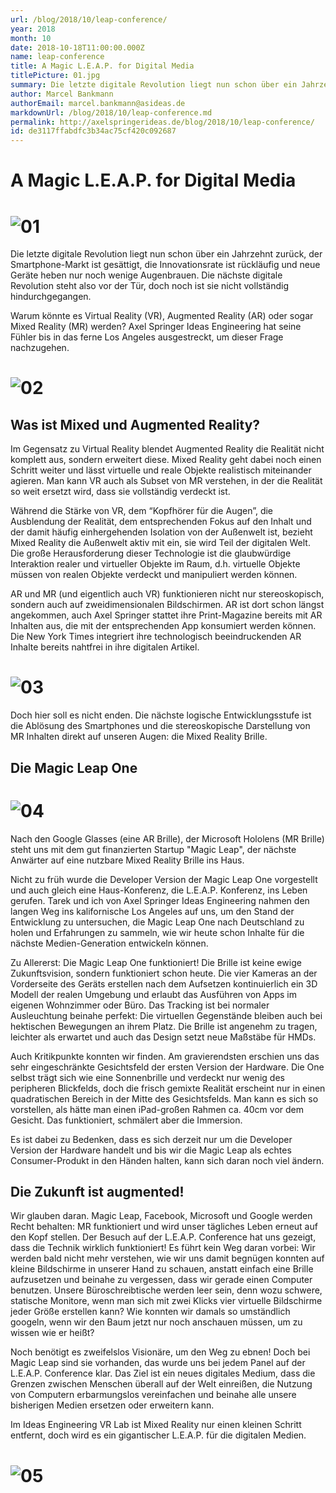 ```yaml
---
url: /blog/2018/10/leap-conference/
year: 2018
month: 10
date: 2018-10-18T11:00:00.000Z
name: leap-conference
title: A Magic L.E.A.P. for Digital Media
titlePicture: 01.jpg
summary: Die letzte digitale Revolution liegt nun schon über ein Jahrzehnt zurück, der Smartphone-Markt ist gesättigt, die Innovationsrate ist rückläufig und neue Geräte heben nur noch wenige Augenbrauen. Die nächste digitale Revolution steht also vor der Tür...
author: Marcel Bankmann
authorEmail: marcel.bankmann@asideas.de
markdownUrl: /blog/2018/10/leap-conference.md
permalink: http://axelspringerideas.de/blog/2018/10/leap-conference/
id: de3117ffabdfc3b34ac75cf420c092687
---
```


# A Magic L.E.A.P. for Digital Media
# ![01](01.jpg)
Die letzte digitale Revolution liegt nun schon über ein Jahrzehnt zurück, der Smartphone-Markt ist gesättigt, die Innovationsrate ist rückläufig und neue Geräte heben nur noch wenige Augenbrauen. Die nächste digitale Revolution steht also vor der Tür, doch noch ist sie nicht vollständig hindurchgegangen.

Warum könnte es Virtual Reality (VR), Augmented Reality (AR) oder sogar Mixed Reality (MR) werden? Axel Springer Ideas Engineering hat seine Fühler bis in das ferne Los Angeles ausgestreckt, um dieser Frage nachzugehen.

# ![02](02.jpg)

## Was ist Mixed und Augmented Reality?
Im Gegensatz zu Virtual Reality blendet Augmented Reality die Realität nicht komplett aus, sondern erweitert diese. Mixed Reality geht dabei noch einen Schritt weiter und lässt virtuelle und reale Objekte realistisch miteinander agieren. Man kann VR auch als Subset von MR verstehen, in der die Realität so weit ersetzt wird, dass sie vollständig verdeckt ist.

Während die Stärke von VR, dem “Kopfhörer für die Augen”, die Ausblendung der Realität, dem entsprechenden Fokus auf den Inhalt und der damit häufig einhergehenden Isolation von der Außenwelt ist, bezieht Mixed Reality die Außenwelt aktiv mit ein, sie wird Teil der digitalen Welt. Die große Herausforderung dieser Technologie ist die glaubwürdige Interaktion realer und virtueller Objekte im Raum, d.h. virtuelle Objekte müssen von realen Objekte verdeckt und manipuliert werden können.

AR und MR (und eigentlich auch VR) funktionieren nicht nur stereoskopisch, sondern auch auf zweidimensionalen Bildschirmen. AR ist dort schon längst angekommen, auch Axel Springer stattet ihre Print-Magazine bereits mit AR Inhalten aus, die mit der entsprechenden App konsumiert werden können. Die New York Times integriert ihre technologisch beeindruckenden AR Inhalte bereits nahtfrei in ihre digitalen Artikel.

# ![03](03.gif)

Doch hier soll es nicht enden.
Die nächste logische Entwicklungsstufe ist die Ablösung des Smartphones und die stereoskopische Darstellung von MR Inhalten direkt auf unseren Augen: die Mixed Reality Brille.
 
## Die Magic Leap One
# ![04](04.jpg)
Nach den Google Glasses (eine AR Brille), der Microsoft Hololens (MR Brille) steht uns mit dem gut finanzierten Startup "Magic Leap", der nächste Anwärter auf eine nutzbare Mixed Reality Brille ins Haus.

Nicht zu früh wurde die Developer Version der Magic Leap One vorgestellt und auch gleich eine Haus-Konferenz, die L.E.A.P. Konferenz, ins Leben gerufen. Tarek und ich von Axel Springer Ideas Engineering nahmen den langen Weg ins kalifornische Los Angeles auf uns, um den Stand der Entwicklung zu untersuchen, die Magic Leap One nach Deutschland zu holen und Erfahrungen zu sammeln, wie wir heute schon Inhalte für die nächste Medien-Generation entwickeln können.

Zu Allererst: Die Magic Leap One funktioniert! Die Brille ist keine ewige Zukunftsvision, sondern funktioniert schon heute. Die vier Kameras an der Vorderseite des Geräts erstellen nach dem Aufsetzen kontinuierlich ein 3D Modell der realen Umgebung und erlaubt das Ausführen von Apps im eigenen Wohnzimmer oder Büro. Das Tracking ist bei normaler Ausleuchtung beinahe perfekt: Die virtuellen Gegenstände bleiben auch bei hektischen Bewegungen an ihrem Platz. Die Brille ist angenehm zu tragen, leichter als erwartet und auch das Design setzt neue Maßstäbe für HMDs.

Auch Kritikpunkte konnten wir finden. Am gravierendsten erschien uns das sehr eingeschränkte Gesichtsfeld der ersten Version der Hardware. Die One selbst trägt sich wie eine Sonnenbrille und verdeckt nur wenig des peripheren Blickfelds, doch die frisch gemixte Realität erscheint nur in einen quadratischen Bereich in der Mitte des Gesichtsfelds. Man kann es sich so vorstellen, als hätte man einen iPad-großen Rahmen ca. 40cm vor dem Gesicht. Das funktioniert, schmälert aber die Immersion.

Es ist dabei zu Bedenken, dass es sich derzeit nur um die Developer Version der Hardware handelt und bis wir die Magic Leap als echtes Consumer-Produkt in den Händen halten, kann sich daran noch viel ändern.

## Die Zukunft ist augmented!
Wir glauben daran. Magic Leap, Facebook, Microsoft und Google werden Recht behalten: MR funktioniert und wird unser tägliches Leben erneut auf den Kopf stellen. Der Besuch auf der L.E.A.P. Conference hat uns gezeigt, dass die Technik wirklich funktioniert! Es führt kein Weg daran vorbei: Wir werden bald nicht mehr verstehen, wie wir uns damit begnügen konnten auf kleine Bildschirme in unserer Hand zu schauen, anstatt einfach eine Brille aufzusetzen und beinahe zu vergessen, dass wir gerade einen Computer benutzen. Unsere Büroschreibtische werden leer sein, denn wozu schwere, statische Monitore, wenn man sich mit zwei Klicks vier virtuelle Bildschirme jeder Größe erstellen kann? Wie konnten wir damals so umständlich googeln, wenn wir den Baum jetzt nur noch anschauen müssen, um zu wissen wie er heißt?

Noch benötigt es zweifelslos Visionäre, um den Weg zu ebnen! Doch bei Magic Leap sind sie vorhanden, das wurde uns bei jedem Panel auf der L.E.A.P. Conference klar. Das Ziel ist ein neues digitales Medium, dass die Grenzen zwischen Menschen überall auf der Welt einreißen, die Nutzung von Computern erbarmungslos vereinfachen und beinahe alle unsere bisherigen Medien ersetzen oder erweitern kann.

Im Ideas Engineering VR Lab ist Mixed Reality nur einen kleinen Schritt entfernt, doch wird es ein gigantischer L.E.A.P. für die digitalen Medien.

# ![05](05.gif)

